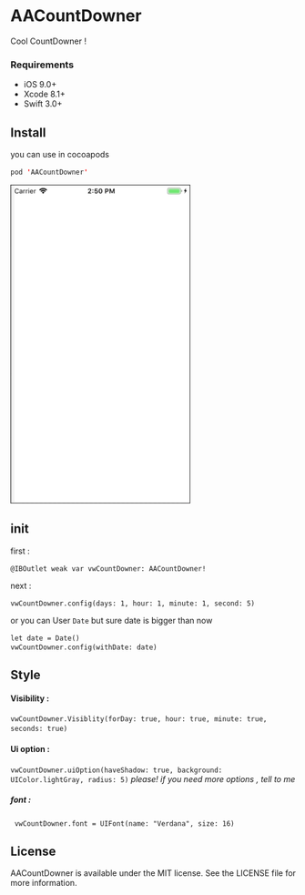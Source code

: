 # AACountDowner
Cool CountDowner ! 
### Requirements

   - iOS 9.0+ 
   - Xcode 8.1+
   - Swift 3.0+

## Install

you can use in cocoapods
```swift
pod 'AACountDowner'
```

![](https://github.com/amir-ardalanuk/AACountDowner/blob/master/CountDowner.gif)

## init
first : 
```
@IBOutlet weak var vwCountDowner: AACountDowner!
```
next : 
```
vwCountDowner.config(days: 1, hour: 1, minute: 1, second: 5)
```
or you can User ``Date`` but sure date is bigger than now
```
let date = Date()
vwCountDowner.config(withDate: date)
```
## Style
#### Visibility :
``vwCountDowner.Visiblity(forDay: true, hour: true, minute: true, seconds: true)``
#### Ui option : 
```vwCountDowner.uiOption(haveShadow: true, background: UIColor.lightGray, radius: 5)```
_please! if you need more options , tell to me_
##### font :
``` vwCountDowner.font = UIFont(name: "Verdana", size: 16)```


## License

AACountDowner is available under the MIT license. See the LICENSE file for more information.
